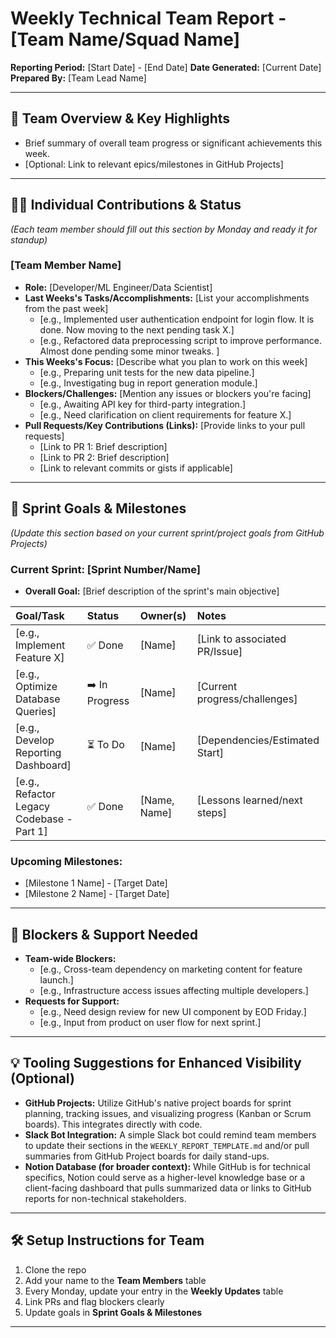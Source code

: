 # Weekly Technical Team Report - [Team Name/Squad Name]

**Reporting Period:** [Start Date] - [End Date]
**Date Generated:** [Current Date]
**Prepared By:** [Team Lead Name]

---

## 🚀 Team Overview & Key Highlights

* Brief summary of overall team progress or significant achievements this week.
* [Optional: Link to relevant epics/milestones in GitHub Projects]

---

## 👩‍💻 Individual Contributions & Status

*(Each team member should fill out this section by Monday and ready it for standup)*

### **[Team Member Name]**

* **Role:** [Developer/ML Engineer/Data Scientist]
* **Last Weeks's Tasks/Accomplishments:** [List your accomplishments from the past week]
    * [e.g., Implemented user authentication endpoint for login flow. It is done. Now moving to the next pending task X.]
    * [e.g., Refactored data preprocessing script to improve performance. Almost done pending some minor tweaks. ]
* **This Weeks's Focus:** [Describe what you plan to work on this week]
    * [e.g., Preparing unit tests for the new data pipeline.]
    * [e.g., Investigating bug in report generation module.]
* **Blockers/Challenges:** [Mention any issues or blockers you're facing]
    * [e.g., Awaiting API key for third-party integration.]
    * [e.g., Need clarification on client requirements for feature X.]
* **Pull Requests/Key Contributions (Links):** [Provide links to your pull requests]
    * [Link to PR 1: Brief description]
    * [Link to PR 2: Brief description]
    * [Link to relevant commits or gists if applicable]

---

## 🎯 Sprint Goals & Milestones

*(Update this section based on your current sprint/project goals from GitHub Projects)*

### **Current Sprint: [Sprint Number/Name]**

* **Overall Goal:** [Brief description of the sprint's main objective]

| Goal/Task                                 | Status       | Owner(s)          | Notes                                     |
| :---------------------------------------- | :----------- | :---------------- | :---------------------------------------- |
| [e.g., Implement Feature X]               | ✅ Done      | [Name]            | [Link to associated PR/Issue]             |
| [e.g., Optimize Database Queries]         | ➡️ In Progress | [Name]            | [Current progress/challenges]             |
| [e.g., Develop Reporting Dashboard]       | ⏳ To Do     | [Name]            | [Dependencies/Estimated Start]            |
| [e.g., Refactor Legacy Codebase - Part 1] | ✅ Done      | [Name, Name]      | [Lessons learned/next steps]              |

### **Upcoming Milestones:**

* [Milestone 1 Name] - [Target Date]
* [Milestone 2 Name] - [Target Date]

---

## 🚧 Blockers & Support Needed

* **Team-wide Blockers:**
    * [e.g., Cross-team dependency on marketing content for feature launch.]
    * [e.g., Infrastructure access issues affecting multiple developers.]
* **Requests for Support:**
    * [e.g., Need design review for new UI component by EOD Friday.]
    * [e.g., Input from product on user flow for next sprint.]

---

## 💡 Tooling Suggestions for Enhanced Visibility (Optional)

* **GitHub Projects:** Utilize GitHub's native project boards for sprint planning, tracking issues, and visualizing progress (Kanban or Scrum boards). This integrates directly with code.
* **Slack Bot Integration:** A simple Slack bot could remind team members to update their sections in the `WEEKLY_REPORT_TEMPLATE.md` and/or pull summaries from GitHub Project boards for daily stand-ups.
* **Notion Database (for broader context):** While GitHub is for technical specifics, Notion could serve as a higher-level knowledge base or a client-facing dashboard that pulls summarized data or links to GitHub reports for non-technical stakeholders.

---

## 🛠 Setup Instructions for Team
1. Clone the repo
2. Add your name to the **Team Members** table
3. Every Monday, update your entry in the **Weekly Updates** table
4. Link PRs and flag blockers clearly
5. Update goals in **Sprint Goals & Milestones**

---


